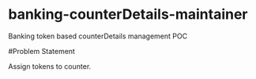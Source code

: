# banking-counterDetails-maintainer
Banking token based counterDetails management POC


#Problem​ ​Statement

Assign tokens to counter.
